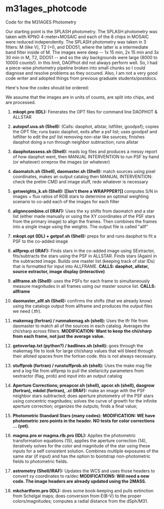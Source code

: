 # m31ages_photcode
Code for the M31AGES Photometry

Our starting point is the SPLASH photometry. The SPLASH photometry was taken with KPNO 4-meter+MOSAIC and each of the 8 chips in MOSAIC were reduced independently. The SPLASH photometry was taken in 3 filters: M (like V), T2 (=I), and DDO51, where the latter is a intermediate band filter inside of M. The images were deep -- 1x 15 min, 2x 15 min and 3x 30 min in M, T2, DDO51 -- and so the sky backgrounds were large (8000 to 10000 counts!). In this limit, DAOPhot did not always perform well. So, I had a piece-wise photometry pipeline broken into small chunks so I could diagnose and resolve problems as they occured. Also, I am not a very good code writer and adopted things from previous graduate students/postdocs.

Here's how the codes should be ordered:

We assume that the images are in units of counts, are split into chips, and are processed. 

1. __mkopt.pro (IDL):__ Fenerates the OPT files for command line DAOPHOT & ALLSTAR

2. __autopsf.uva.sh (Shell):__  (Calls: daophot, allstar, lstfilter, goodpsf); copies the OPT file; runs basic daophot, exits after a psf list; uses goodpsf and lstfilter to edit the psf list removing non-star like sources; finishes daophot doing a run through neighbor subtraction; runs allstar 

3. __daophotassess.sh (Shell):__ reads log files and produces a messy report of how daophot went, then MANUAL INTERVENTION to run PSF by hand (or whatever) orreprox the images (or whatever)

4. __daomatch.sh (Shell), daomaster.sh (Shell):__ match sources using pixel coordinates, makes an output catalog then MANUAL INTERVENTION: check the prelim CMD and image stuff, redo whatever is necessary

5. __getweights_k.sh (Shell): [[Isn't there a WRAPPPER?]]__ computes S/N in images + flux ratios of RGB stars to determine an optimal weighting scenario to co-add each of the images for each filter

6. __alignncombine.cl (IRAF):__ Uses the xy shifts from daomatch and a star list (either made manually or using the XY coordinates of the PSF stars from the primary image) to align the frames. Then combines the frames into a single image using the weights. The output file is called "allf"

7. __mkopt.opt (IDL) + getpsf.sh (Shell):__ preps for and runs daophot to fit a PSF to the co-added image

8. __allfprep.cl (IRAF):__ Finds stars in the co-added image using SExtractor, fits/subtracts the stars using the PSF in ALLSTAR. Finds stars (Again) in the subtracted image. Builds one master list (keeping track of star IDs) that is formatted for input into ALLFRAME. __CALLS: daophot, allstar, source extractor, image display (interactive)__

9. __allframe.sh (Shell):__ uses the PSFs for each frame to simultaneously measure magnitudes in all frames using our master source list. __CALLS: allframe__

10. __daomaster_allf.sh (Shell):__ confirms the shifts (that we already know) using the catalogs output from allframe and produces the output files we need (.tfr).

11. __makemag (fortran) / runmakemag.sh (shell):__ Uses the tfr file from daomaster to match all of the sources in each catalog. Averages the chi/sharp across filters. __MODIFICATION: Want to keep the chi/sharp from each frame, not just the average value.__

12. __getoverlap.txt (python?) / badlines.sh (shell):__ goes through the makemag file to look for large chi/sharp values that will bleed through their alloted spaces from the fortran code. this is not always necessary.

13. __stuffprob (fortran) / runstuffprob.sh (shell):__ Uses the make mag file and a log file from allfprep to pull the stellaricity parameters from sextractor (flag, prob) and input into an output catalog

14. __Aperture Corrections; preapcor.sh (shell), apcor.sh (shell), daogrow (fortran), mkdel (fortran), <another>.cl (IRAF):__ make an image with the PSF neighbor stars subtracted; does aperture photometry of the PSF stars using concentric magnitudes; solves the curve of growth for the infinite aperture correction; organizes the outputs; finds a final value;

15. __Photometric Standard Stars (many codes):__  __MODIFICATION: WE have photometric zero points in the header. NO tests for color corrections ... (yet).__

16. __magma.pro or magma.rlb.pro (IDL):__  Applies the photometric transformation equations (15), applies the aperture correction (14), iteratively solves for the color and magnitude of the star using these inputs for a self consistent solution. Combines multiple exposures of the same star (if input) and has the option to bootstrap non-photometric fields to photometric fields. 

17. __astrometry (Shell/IRAF):__ Updates the WCS and uses those headers to convert xy coordinates to ra/dec __MODIFICATIONS: Will need a new code. The image headers are already updated using the 2MASS.__

18. __mkchartform.pro (IDL):__ does some book-keeping and pulls extinction from Schelgal maps; does conversion from E(B-V) to the proper colors/magnitudes; computes a radial distance from the dSph/M31. 


